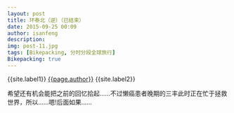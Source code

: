 ```yaml
---
layout: post
title: 环泰北（逆）（已结束）
date: 2015-09-25 00:09
author: isanfeng
description:
img: post-11.jpg
tags: [Bikepacking, 分时分段全球旅行]
Bikepacking: true
---
```

{{site.label1}} <a href="/about">{{page.author}}</a> {{site.label2}}

希望还有机会能把之前的回忆拾起……不过懒癌患者晚期的三丰此时正在忙于拯救世界，所以……嗯!后面如果……

